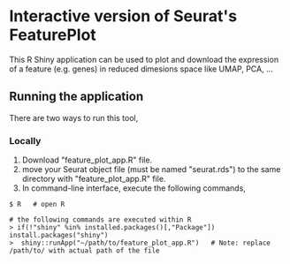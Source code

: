 # Interactive version of Seurat's FeaturePlot
This R Shiny application can be used to plot and download the expression of a feature (e.g. genes) in reduced dimesions space like UMAP, PCA, ...
## Running the application
There are two ways to run this tool,

### Locally 
 1. Download "feature_plot_app.R" file.
 2. move your Seurat object file (must be named "seurat.rds") to the same directory with "feature_plot_app.R" file.
 3. In command-line interface, execute the following commands,
  ```
 $ R   # open R 
 
 # the following commands are executed within R
 > if(!"shiny" %in% installed.packages()[,"Package"]) install.packages("shiny")   
 >  shiny::runApp("~/path/to/feature_plot_app.R")   # Note: replace /path/to/ with actual path of the file
 
 ```
 
